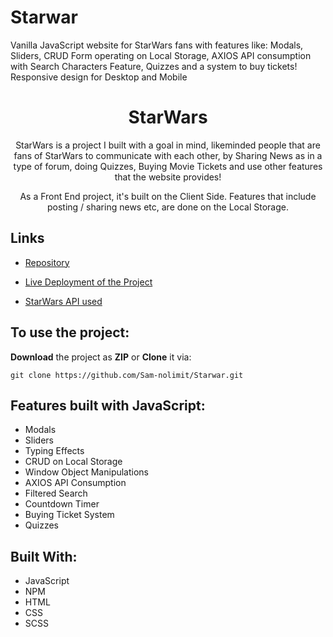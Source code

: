 # Starwar
Vanilla JavaScript website for StarWars fans with features like: Modals, Sliders, CRUD Form operating on Local Storage, AXIOS API consumption with Search Characters Feature, Quizzes and a system to buy tickets! Responsive design for Desktop and Mobile


<h1 align="center">StarWars</h1>

<p align="center">StarWars is a project I built with a goal in mind, likeminded people that are fans of StarWars to communicate with each other, by Sharing News as in a type of forum, doing Quizzes, Buying Movie Tickets and use other features that the website provides!</p>
<p align="center">As a Front End project, it's built on the Client Side. Features that include posting / sharing news etc, are done on the Local Storage.</p>

## Links

- [Repository](https://github.com/Sam-nolimit/Starwar.git "StarWars Repo")

- [Live Deployment of the Project](https://Sam-nolimit.github.io/starwars/ "Live View")

- [StarWars API used](https://akabab.github.io/starwars-api/ "API")

## To use the project:

**Download** the project as **ZIP** or **Clone** it via:

`git clone https://github.com/Sam-nolimit/Starwar.git`

## Features built with JavaScript:

- Modals
- Sliders
- Typing Effects
- CRUD on Local Storage
- Window Object Manipulations
- AXIOS API Consumption
- Filtered Search
- Countdown Timer
- Buying Ticket System
- Quizzes

## Built With:

- JavaScript
- NPM
- HTML
- CSS
- SCSS
